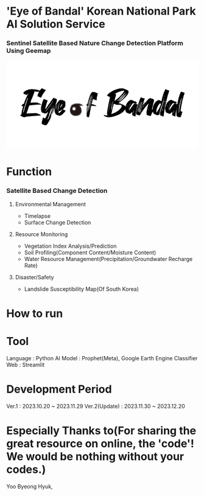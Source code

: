 # 'Eye of Bandal' Korean National Park AI Solution Service
### Sentinel Satellite Based Nature Change Detection Platform Using Geemap 

<p align="center">
  <img src="logo.png" alt="mainpage_logo"/>
</p>

# Function
### Satellite Based Change Detection
1. Environmental Management
   - Timelapse
   - Surface Change Detection
     
2. Resource Monitoring
   - Vegetation Index Analysis/Prediction
   - Soil Profiling(Component Content/Moisture Content)
   - Water Resource Management(Precipitation/Groundwater Recharge Rate)
      
3. Disaster/Safety
   - Landslide Susceptibility Map(Of South Korea)

# How to run

# Tool
Language : Python
AI Model : Prophet(Meta), Google Earth Engine Classifier
Web : Streamlit

# Development Period
Ver.1 : 2023.10.20 ~ 2023.11.29
Ver.2(Update) : 2023.11.30 ~ 2023.12.20

# Especially Thanks to(For sharing the great resource on online, the 'code'! We would be nothing without your codes.)
Yoo Byeong Hyuk, 


